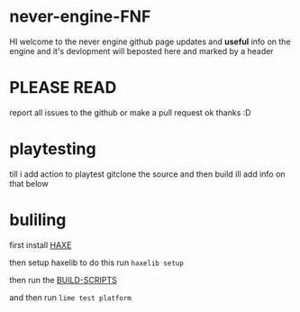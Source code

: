 # never-engine-FNF
HI welcome to the never engine github page updates and **useful** info on the engine and it's devlopment will beposted here and marked by a header
# PLEASE READ
report all issues to the github or make a pull request ok thanks :D
# playtesting
till i add action to playtest gitclone the source and then build ill add info on that below
# buliling
first install [HAXE](https://haxe.org/download/)

then setup haxelib to do this run ``haxelib setup``

then run the [BUILD-SCRIPTS](https://github.com/voiddevv/never-engine-FNF/tree/main/build%20Scripts)

and then run ``lime test platform``
